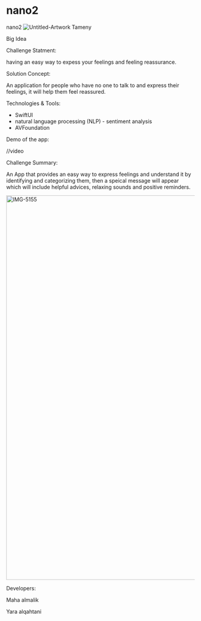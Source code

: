 # nano2
nano2
![Untitled-Artwork](https://user-images.githubusercontent.com/105722836/212483038-54b0b452-bb20-4c0b-8a47-25b8eadef97b.png)
Tameny

Big Idea

Challenge Statment:

having an easy way to expess your feelings and feeling reassurance.




Solution Concept:

An application for people who have no one to talk to and express their feelings, it will help them feel reassured.




Technologies & Tools:

- SwiftUI
- natural language processing (NLP) - sentiment analysis
- AVFoundation



Demo of the app:

//video 





Challenge Summary:

An App that provides an easy way to express feelings and understand it by identifying and categorizing them, then a speical message will appear which will include helpful advices, relaxing sounds and positive reminders.


<img width="1024" alt="IMG-5155" src="https://user-images.githubusercontent.com/105722836/212484012-8c7000d1-68c1-4490-a756-361af4be8df9.png">





Developers:

Maha almalik 

Yara alqahtani
